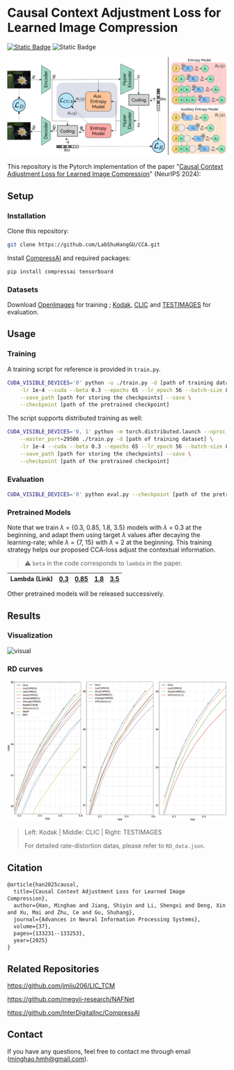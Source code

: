 # Causal Context Adjustment Loss for Learned Image Compression

[![Static Badge](https://img.shields.io/badge/arXiv_paper-2410.04847-b31b1b)](https://arxiv.org/abs/2410.04847)
![Static Badge](https://img.shields.io/badge/NeurIPS-2024-8A2BE2)

![network](materials/network.png)

This repository is the Pytorch implementation of the paper "[Causal Context Adjustment Loss for Learned Image Compression](https://arxiv.org/abs/2410.04847)" (NeurIPS 2024):

## Setup

### Installation

Clone this repository:

```bash
git clone https://github.com/LabShuHangGU/CCA.git
```

Install [CompressAI](https://github.com/InterDigitalInc/CompressAI) and required packages:

```bash
pip install compressai tensorboard
```

### Datasets

Download [OpenImages](https://github.com/openimages) for training ; [Kodak](https://r0k.us/graphics/kodak/), [CLIC](https://www.compression.cc/) and [TESTIMAGES](https://testimages.org/) for evaluation.

## Usage

### Training

A training script for reference is provided in `train.py`.

```bash
CUDA_VISIBLE_DEVICES='0' python -u ./train.py -d [path of training dataset] \
    -lr 1e-4 --cuda --beta 0.3 --epochs 65 --lr_epoch 56 --batch-size 8 \
    --save_path [path for storing the checkpoints] --save \
    --checkpoint [path of the pretrained checkpoint]
```

The script supports distributed training as well:

```bash
CUDA_VISIBLE_DEVICES='0, 1' python -m torch.distributed.launch --nproc_per_node=[the number of nodes] \
	--master_port=29506 ./train.py -d [path of training dataset] \
    -lr 1e-4 --cuda --beta 0.3 --epochs 65 --lr_epoch 56 --batch-size 8 \
    --save_path [path for storing the checkpoints] --save \
    --checkpoint [path of the pretrained checkpoint]
```

### Evaluation

```bash
CUDA_VISIBLE_DEVICES='0' python eval.py --checkpoint [path of the pretrained checkpoint] --data [path of test dataset] --cuda
```

### Pretrained Models

Note that we train $\lambda$ = {0.3, 0.85, 1.8, 3.5} models with $\lambda$ = 0.3 at the beginning, and adapt them using target
$\lambda$ values after decaying the learning-rate; while $\lambda$ = {7, 15} with $\lambda$ = 2 at the beginning. This training strategy helps our proposed CCA-loss adjust the contextual information.

> ⚠️ `beta` in the code corresponds to `lambda` in the paper.

| Lambda (Link) | [0.3](https://drive.google.com/file/d/1gAUvZKKzlh0Tuo22kTMIxNmUZlXogpRO/view?usp=drive_link) | [0.85](https://drive.google.com/file/d/1K3veWSXFtANS71LY-ksiMXiNjIqL_mL1/view?usp=drive_link) | [1.8](https://drive.google.com/file/d/17KRA3NYxuNyszhIIR9HGC0ODPx9HcDyB/view?usp=sharing) | [3.5](https://drive.google.com/file/d/1gION784PtjcxAzIgdb-eSjhuZkeG9z_l/view?usp=sharing) |
| ------------- | ------------------------------------------------------------ | ------------------------------------------------------------ | ------------------------------------------------------------ | ------------------------------------------------------------ |

Other pretrained models will be released successively.

## Results

### Visualization

![visual](materials/visual.png)

### RD curves

![RDcurve](materials/RDcurve.png)

> Left: Kodak | Middle: CLIC | Right: TESTIMAGES
>
> For detailed rate-distortion datas, please refer to `RD_data.json`.

## Citation

```
@article{han2025causal,
  title={Causal Context Adjustment Loss for Learned Image Compression},
  author={Han, Minghao and Jiang, Shiyin and Li, Shengxi and Deng, Xin and Xu, Mai and Zhu, Ce and Gu, Shuhang},
  journal={Advances in Neural Information Processing Systems},
  volume={37},
  pages={133231--133253},
  year={2025}
}
```

## Related Repositories

https://github.com/jmliu206/LIC_TCM

https://github.com/megvii-research/NAFNet

https://github.com/InterDigitalInc/CompressAI

## Contact

If you have any questions, feel free to contact me through email ([minghao.hmh@gmail.com](mailto:minghao.hmh@gmail.com)).
